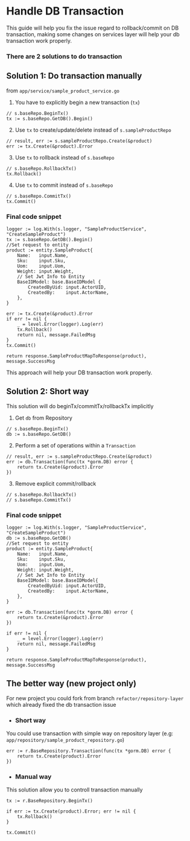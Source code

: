 # Handle DB Transaction

This guide will help you fix the issue regard to rollback/commit on DB transaction, making some changes on services layer will help your db transaction work properly.

### There are 2 solutions to do transaction

## Solution 1: Do transaction manually

from `app/service/sample_product_service.go`

1. You have to explicitly begin a new transaction (`tx`)
```golang
// s.baseRepo.BeginTx()
tx := s.baseRepo.GetDB().Begin()
```

2. Use `tx` to create/update/delete instead of `s.sampleProductRepo`
```golang
// result, err := s.sampleProductRepo.Create(&product)
err := tx.Create(&product).Error
```

3. Use `tx` to rollback instead of `s.baseRepo`
```golang
// s.baseRepo.RollbackTx()
tx.Rollback()
```

4. Use `tx` to commit instead of `s.baseRepo`
```golang
// s.baseRepo.CommitTx()
tx.Commit()
```

### Final code snippet
```golang
logger := log.With(s.logger, "SampleProductService", "CreateSampleProduct")
tx := s.baseRepo.GetDB().Begin()
//Set request to entity
product := entity.SampleProduct{
    Name:   input.Name,
    Sku:    input.Sku,
    Uom:    input.Uom,
    Weight: input.Weight,
    // Set Jwt Info to Entity
    BaseIDModel: base.BaseIDModel {
        CreatedByUid: input.ActorUID,
        CreatedBy:    input.ActorName,
    },
}

err := tx.Create(&product).Error
if err != nil {
    _ = level.Error(logger).Log(err)
    tx.Rollback()
    return nil, message.FailedMsg
}
tx.Commit()

return response.SampleProductMapToResponse(product), message.SuccessMsg
```
This approach will help your DB transaction work properly.

## Solution 2: Short way

This solution will do beginTx/commitTx/rollbackTx implicitly

1. Get `db` from Repository
```golang
// s.baseRepo.BeginTx()
db := s.baseRepo.GetDB()
```
2. Perform a set of operations within a `Transaction`
```golang
// result, err := s.sampleProductRepo.Create(&product)
err := db.Transaction(func(tx *gorm.DB) error {
    return tx.Create(&product).Error
})
```
3. Remove explicit commit/rollback
```golang
// s.baseRepo.RollbackTx()
// s.baseRepo.CommitTx()
```

### Final code snippet
```golang
logger := log.With(s.logger, "SampleProductService", "CreateSampleProduct")
db := s.baseRepo.GetDB()
//Set request to entity
product := entity.SampleProduct{
    Name:   input.Name,
    Sku:    input.Sku,
    Uom:    input.Uom,
    Weight: input.Weight,
    // Set Jwt Info to Entity
    BaseIDModel: base.BaseIDModel{
        CreatedByUid: input.ActorUID,
        CreatedBy:    input.ActorName,
    },
}

err := db.Transaction(func(tx *gorm.DB) error {
    return tx.Create(&product).Error
})

if err != nil {
    _ = level.Error(logger).Log(err)
    return nil, message.FailedMsg
}

return response.SampleProductMapToResponse(product), message.SuccessMsg
```

## The better way (new project only)
For new project you could fork from branch `refactor/repository-layer` which already fixed the db transaction issue
- ### Short way
You could use transaction with simple way on repository layer (e.g: `app/repository/sample_product_repository.go`)
```golang
err := r.BaseRepository.Transaction(func(tx *gorm.DB) error {
    return tx.Create(product).Error
})
```

- ### Manual way
This solution allow you to controll transaction manually
```golang
tx := r.BaseRepository.BeginTx()

if err := tx.Create(product).Error; err != nil {
	tx.Rollback()
}

tx.Commit()
```
